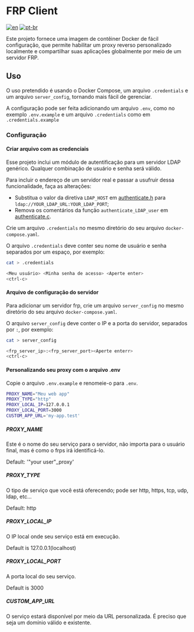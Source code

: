 # FRP Client

[![en](https://img.shields.io/badge/lang-en-red)](README_FRPC.md) [![pt-br](https://img.shields.io/badge/lang-pt--br-green)](README_FRPC.pt-br.md)

Este projeto fornece uma imagem de contêiner Docker de fácil configuração, que permite habilitar um proxy reverso personalizado localmente e compartilhar suas aplicações globalmente por meio de um servidor FRP.

## Uso

O uso pretendido é usando o Docker Compose, um arquivo `.credentials` e um arquivo `server_config`, tornando mais fácil de gerenciar.  

A configuração pode ser feita adicionando um arquivo `.env`, como no exemplo `.env.example` e um arquivo `.credentials` como em `.credentials.example`

### Configuração

#### Criar arquivo com as credenciais

Esse projeto inclui um módulo de autentificação para um servidor LDAP genérico. Qualquer combinação de usuário e senha será válido.

Para incluir o endereço de um servidor real e passar a usufruir dessa funcionalidade, faça as alterações:

- Substitua o valor da diretiva `LDAP_HOST` em [authenticate.h](/src/authenticate/authenticate.h) para `ldap://YOUR_LDAP_URL:YOUR_LDAP_PORT`;
- Remova os comentários da função `authenticate_LDAP_user` em [authenticate.c](/src/authenticate/authenticate.c).

Crie um arquivo `.credentials` no mesmo diretório do seu arquivo `docker-compose.yaml`.  

O arquivo `.credentials` deve conter seu nome de usuário e senha separados por um espaço, por exemplo:

```bash
cat > .credentials
```

```bash
<Meu usuário> <Minha senha de acesso> <Aperte enter>
<ctrl-c>
```

#### Arquivo de configuração do servidor

Para adicionar um servidor frp, crie um arquivo `server_config` no mesmo diretório do seu arquivo `docker-compose.yaml`.  

O arquivo `server_config` deve conter o IP e a porta do servidor, separados por `:`, por exemplo:

```bash
cat > server_config
```

```bash
<frp_server_ip>:<frp_server_port><Aperte enterr>
<ctrl-c>
```

#### Personalizando seu proxy com o arquivo .env

Copie o arquivo `.env.example` e renomeie-o para `.env`.  

```bash
PROXY_NAME="Meu web app"
PROXY_TYPE="http"
PROXY_LOCAL_IP=127.0.0.1
PROXY_LOCAL_PORT=3000
CUSTOM_APP_URL='my-app.test'
```

##### PROXY_NAME

Este é o nome do seu serviço para o servidor, não importa para o usuário final, mas é como o frps irá identificá-lo.  

Default: '"your user"_proxy'  

##### PROXY_TYPE

O tipo de serviço que você está oferecendo; pode ser http, https, tcp, udp, ldap, etc...  

Default: http

##### PROXY_LOCAL_IP

O IP local onde seu serviço está em execução.  

Default is 127.0.0.1(localhost)

##### PROXY_LOCAL_PORT

A porta local do seu serviço.  

Default is 3000

##### CUSTOM_APP_URL

O serviço estará disponível por meio da URL personalizada. É preciso que seja um domínio válido e existente.
